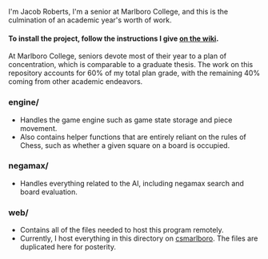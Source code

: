 I'm Jacob Roberts, I'm a senior at Marlboro College, and this is the culmination of an academic year's worth of work.

#### To install the project, follow the instructions I give [on the wiki](https://github.com/JacobRoberts/chess/wiki/Installation).

At Marlboro College, seniors devote most of their year to a plan of concentration, which is comparable to a graduate thesis. The work on this repository accounts for 60% of my total plan grade, with the remaining 40% coming from other academic endeavors.

### engine/
- Handles the game engine such as game state storage and piece movement.
- Also contains helper functions that are entirely reliant on the rules of Chess, such as whether a given square on a board is occupied.

### negamax/

- Handles everything related to the AI, including negamax search and board evaluation.

### web/

- Contains all of the files needed to host this program remotely.
- Currently, I host everything in this directory on [csmarlboro](http://csmarlboro.org/). The files are duplicated here for posterity.